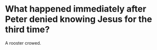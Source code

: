 # What happened immediately after Peter denied knowing Jesus for the third time?

A rooster crowed.
